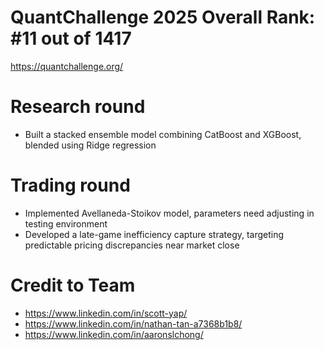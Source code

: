 # QuantChallenge 2025 Overall Rank: #11 out of 1417
https://quantchallenge.org/
 
# Research round
- Built a stacked ensemble model combining CatBoost and XGBoost, blended using Ridge regression

# Trading round
- Implemented Avellaneda-Stoikov model, parameters need adjusting in testing environment
- Developed a late-game inefficiency capture strategy, targeting predictable pricing discrepancies near market close

# Credit to Team
- https://www.linkedin.com/in/scott-yap/
- https://www.linkedin.com/in/nathan-tan-a7368b1b8/
- https://www.linkedin.com/in/aaronslchong/




